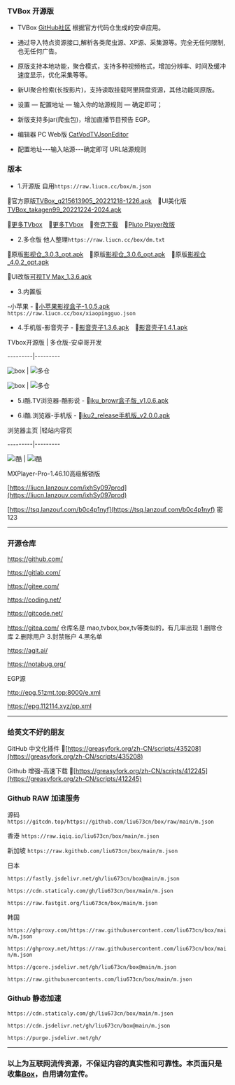 ### TVBox 开源版

- TVBox [GitHub社区](https://github.com/CatVodTVOfficial/TVBoxOSC) 根据官方代码仓生成的安卓应用。  

- 通过导入特点资源接口,解析各类爬虫源、XP源、采集源等。完全无任何限制,也无任何广告。  

- 原版支持本地功能，聚合模式，支持多种视频格式，增加分辨率、时间及缓冲速度显示，优化采集等等。

- 新UI聚合检索(长按影片)，支持读取挂载阿里网盘资源，其他功能同原版。

- 设置 — 配置地址 — 输入你的站源规则 — 确定即可；  

- 新版支持多jar(爬虫包)，增加直播节目预告 EGP。

- 编辑器 PC Web版 [CatVodTVJsonEditor](https://catvodtvofficial.github.io/CatVodTVJsonEditor/)

- 配置地址---输入站源---确定即可  URL站源规则   

### 版本

- 1.开源版  自用`https://raw.liucn.cc/box/m.json`  

 🔰官方原版[TVBox_q215613905_20221218-1226.apk](https://liucn.lanzouf.com/iI9hZ0jsjv0d)　🔰UI美化版[TVBox_takagen99_20221224-2024.apk](https://liucn.lanzouf.com/i4xCu0jsjuvi)　  

 🔰[更多TVbox](https://tsq.lanzouf.com/b0c4nr91c#123)　🔰[更多TVbox](https://wws.lanzouv.com/b03j4ulyh#999)　🔰[夸克下载](https://pan.quark.cn/s/4990bab723a1)　🔰[Pluto Player改版](https://pan.quark.cn/s/d5d888f3e25d)

- 2.多仓版  他人整理`https://raw.liucn.cc/box/dm.txt`  

 🔰原版[影视仓_3.0.3_opt.apk](https://liucn.lanzouf.com/i9Pp10il0d3g)　🔰原版[影视仓_3.0.6_opt.apk](https://liucn.lanzouf.com/ijyBF0jsla4d)　🔰原版[影视仓_4.0.2_opt.apk](https://liucn.lanzouf.com/i13mU0jtp6vg)  

 🔰UI改版[可视TV Max_1.3.6.apk](https://liucn.lanzouf.com/iqzqG0jsl9ud)　

- 3.内置版  

 -小苹果 - 🔰[小苹果影视盒子-1.0.5.apk](https://liucn.lanzouf.com/i361g0il0bta)　`https://raw.liucn.cc/box/xiaopingguo.json`  

- 4.手机版-影音壳子 - 🔰[影音壳子1.3.6.apk](https://liucn.lanzouf.com/iyGys0il0e1a)　🔰[影音壳子1.4.1.apk](https://liucn.lanzouf.com/iZlVl0jsm5kf)  

TVbox开源版 | 多仓版-安卓哥开发

---------|---------

![box](https://raw.iqiq.io/liu673cn/box/main/sub/img/box01.jpg) | ![多仓](https://raw.iqiq.io/liu673cn/box/main/sub/img/多仓01.jpg)

![box](https://raw.iqiq.io/liu673cn/box/main/sub/img/box02.jpg) | ![多仓](https://raw.iqiq.io/liu673cn/box/main/sub/img/多仓02.jpg)

- 5.i酷.TV浏览器-酷影说 - 🔰[iku_browr盒子版_v1.0.6.apk](https://liucn.lanzouf.com/iqmWs0il0soh)

- 6.i酷.浏览器-手机版 - 🔰[iku2_release手机版_v2.0.0.apk](https://liucn.lanzouf.com/iltw80il0syh)

 

浏览器主页 |轻站内容页

---------|---------

![i酷](https://raw.iqiq.io/liu673cn/box/main/sub/img/i酷01.jpg) | ![i酷](https://raw.iqiq.io/liu673cn/box/main/sub/img/i酷02.jpg)

MXPlayer-Pro-1.46.10高级解锁版   

[https://liucn.lanzouv.com/ixhSy097prod](https://liucn.lanzouv.com/ixhSy097prod)  

[https://tsq.lanzouf.com/b0c4p1nyf](https://tsq.lanzouf.com/b0c4p1nyf) 密 123   

------

### 开源仓库

https://github.com/  

https://gitlab.com/  

https://gitee.com/  

https://coding.net/  

https://gitcode.net/  

https://gitea.com/  仓库名是 mao,tvbox,box,tv等类似的，有几率出现 1.删除仓库 2.删除用户 3.封禁账户 4.黑名单  

https://agit.ai/  

https://notabug.org/  

EGP源  

http://epg.51zmt.top:8000/e.xml  

https://epg.112114.xyz/pp.xml  

------

### 给英文不好的朋友

GitHub 中文化插件   🔰[https://greasyfork.org/zh-CN/scripts/435208](https://greasyfork.org/zh-CN/scripts/435208)

Github 增强-高速下载 🔰[https://greasyfork.org/zh-CN/scripts/412245](https://greasyfork.org/zh-CN/scripts/412245)  

### Github RAW 加速服务

源码   `https://gitcdn.top/https://github.com/liu673cn/box/raw/main/m.json`  

香港   `https://raw.iqiq.io/liu673cn/box/main/m.json`  

新加坡 `https://raw.kgithub.com/liu673cn/box/main/m.json`  

日本  

`https://fastly.jsdelivr.net/gh/liu673cn/box@main/m.json`  

`https://cdn.staticaly.com/gh/liu673cn/box/main/m.json`  

`https://raw.fastgit.org/liu673cn/box/main/m.json`  

韩国  

`https://ghproxy.com/https://raw.githubusercontent.com/liu673cn/box/main/m.json`  

`https://ghproxy.net/https://raw.githubusercontent.com/liu673cn/box/main/m.json`  

`https://gcore.jsdelivr.net/gh/liu673cn/box@main/m.json`  

`https://raw.githubusercontents.com/liu673cn/box/main/m.json`  

### Github 静态加速  

`https://cdn.staticaly.com/gh/liu673cn/box/main/m.json`  

`https://cdn.jsdelivr.net/gh/liu673cn/box@main/m.json`  

`https://purge.jsdelivr.net/gh/`  

------

### 以上为互联网流传资源，不保证内容的真实性和可靠性。本页面只是收集[Box](https://docs.qq.com/sheet/DWmt2RklvT3lYZ3dM?tab=BB08J2)，自用请勿宣传。

